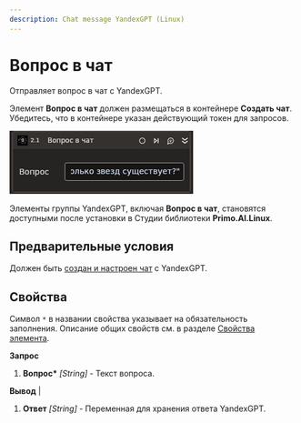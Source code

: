 ```yaml
---
description: Chat message YandexGPT (Linux)
---
```


# Вопрос в чат

Отправляет вопрос в чат с YandexGPT.

Элемент **Вопрос в чат** должен размещаться в контейнере **Создать чат**. Убедитесь, что в контейнере указан действующий токен для запросов.

![](../../../../../.gitbook/assets1/linux-items-extra/yandex-chat-message-base.png)

Элементы группы YandexGPT, включая **Вопрос в чат**, становятся доступными после установки в Студии библиотеки **Primo.AI.Linux**.

## Предварительные условия

Должен быть [создан и настроен чат](https://docs.primo-rpa.ru/primo-rpa/g_elements/el_extra/ai/yandexgpt/el_chat) с YandexGPT.


## Свойства
Символ `*` в названии свойства указывает на обязательность заполнения. Описание общих свойств см. в разделе [Свойства элемента](https://docs.primo-rpa.ru/primo-rpa/primo-studio/process/elements#svoistva-elementa).

**Запрос**                                        
1. **Вопрос\*** *[String]* - Текст вопроса.

**Вывод**                                                                                          |
1. **Ответ** *[String]* - Переменная для хранения ответа YandexGPT.
